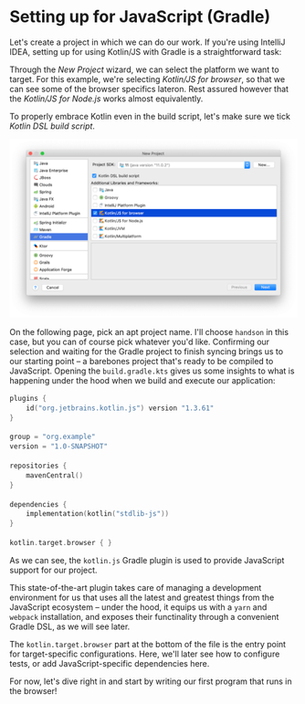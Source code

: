 # Setting up for JavaScript (Gradle)

Let's create a project in which we can do our work. If you're using IntelliJ IDEA, setting up for using Kotlin/JS with Gradle is a straightforward task:

Through the _New Project_ wizard, we can select the platform we want to target. For this example, we're selecting _Kotlin/JS for browser_, so that we can see some of the browser specifics lateron. Rest assured however that the _Kotlin/JS for Node.js_ works almost equivalently.

To properly embrace Kotlin even in the build script, let's make sure we tick _Kotlin DSL build script_.

![image-20191203203529370](./assets/image-20191203203529370.png)

On the following page, pick an apt project name. I'll choose `handson` in this case, but you can of course pick whatever you'd like. Confirming our selection and waiting for the Gradle project to finish syncing brings us to our starting point – a barebones project that's ready to be compiled to JavaScript. Opening the `build.gradle.kts` gives us some insights to what is happening under the hood when we build and execute our application:

```kotlin
plugins {
    id("org.jetbrains.kotlin.js") version "1.3.61"
}

group = "org.example"
version = "1.0-SNAPSHOT"

repositories {
    mavenCentral()
}

dependencies {
    implementation(kotlin("stdlib-js"))
}

kotlin.target.browser { }
```

As we can see, the `kotlin.js` Gradle plugin is used to provide JavaScript support for our project.

This state-of-the-art plugin takes care of managing a development environment for us that uses all the latest and greatest things from the JavaScript ecosystem – under the hood, it equips us with a `yarn` and `webpack` installation, and exposes their functinality through a convenient Gradle DSL, as we will see later.

The `kotlin.target.browser` part at the bottom of the file is the entry point for target-specific configurations. Here, we'll later see how to configure tests, or add JavaScript-specific dependencies here.

For now, let's dive right in and start by writing our first program that runs in the browser!